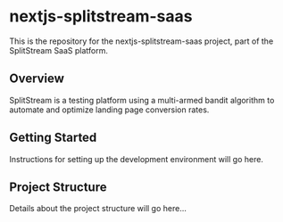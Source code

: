 # nextjs-splitstream-saas

This is the repository for the nextjs-splitstream-saas project, part of the SplitStream SaaS platform.

## Overview

SplitStream is a testing platform using a multi-armed bandit algorithm to automate and optimize landing page conversion rates.

## Getting Started

Instructions for setting up the development environment will go here.

## Project Structure

Details about the project structure will go here...
